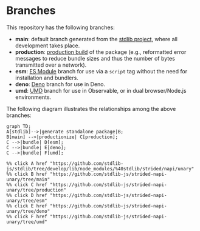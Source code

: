 <!--

@license Apache-2.0

Copyright (c) 2022 The Stdlib Authors.

Licensed under the Apache License, Version 2.0 (the "License");
you may not use this file except in compliance with the License.
You may obtain a copy of the License at

    http://www.apache.org/licenses/LICENSE-2.0

Unless required by applicable law or agreed to in writing, software
distributed under the License is distributed on an "AS IS" BASIS,
WITHOUT WARRANTIES OR CONDITIONS OF ANY KIND, either express or implied.
See the License for the specific language governing permissions and
limitations under the License.

-->

# Branches

This repository has the following branches:

-   **main**: default branch generated from the [stdlib project][stdlib-url], where all development takes place.
-   **production**: [production build][production-url] of the package (e.g., reformatted error messages to reduce bundle sizes and thus the number of bytes transmitted over a network).
-   **esm**: [ES Module][esm-url] branch for use via a `script` tag without the need for installation and bundlers.
-   **deno**: [Deno][deno-url] branch for use in Deno.
-   **umd**: [UMD][umd-url] branch for use in Observable, or in dual browser/Node.js environments.

The following diagram illustrates the relationships among the above branches:

```mermaid
graph TD;
A[stdlib]-->|generate standalone package|B;
B[main] -->|productionize| C[production];
C -->|bundle| D[esm];
C -->|bundle| E[deno];
C -->|bundle| F[umd];

%% click A href "https://github.com/stdlib-js/stdlib/tree/develop/lib/node_modules/%40stdlib/strided/napi/unary"
%% click B href "https://github.com/stdlib-js/strided-napi-unary/tree/main"
%% click C href "https://github.com/stdlib-js/strided-napi-unary/tree/production"
%% click D href "https://github.com/stdlib-js/strided-napi-unary/tree/esm"
%% click E href "https://github.com/stdlib-js/strided-napi-unary/tree/deno"
%% click F href "https://github.com/stdlib-js/strided-napi-unary/tree/umd"
```

[stdlib-url]: https://github.com/stdlib-js/stdlib/tree/develop/lib/node_modules/%40stdlib/strided/napi/unary
[production-url]: https://github.com/stdlib-js/strided-napi-unary/tree/production
[deno-url]: https://github.com/stdlib-js/strided-napi-unary/tree/deno
[umd-url]: https://github.com/stdlib-js/strided-napi-unary/tree/umd
[esm-url]: https://github.com/stdlib-js/strided-napi-unary/tree/esm